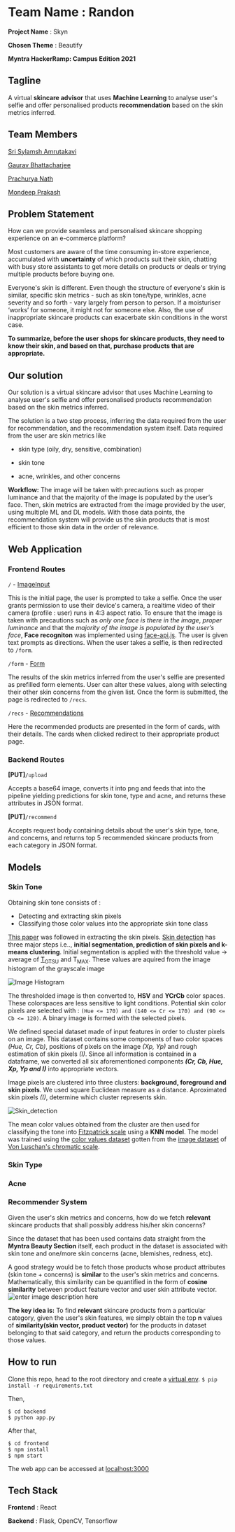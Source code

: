 


# Team Name : Randon
**Project Name** : Skyn 

**Chosen Theme** : Beautify

**Myntra HackerRamp: Campus Edition 2021**


## Tagline
A virtual **skincare advisor** that uses **Machine Learning** to analyse user's selfie and offer personalised products **recommendation** based on the skin metrics inferred.

## Team Members
[Sri Sylamsh Amrutakavi](https://github.com/Sylamsh) 

[Gaurav Bhattacharjee](https://github.com/guilefoylegaurav)

[Prachurya Nath](https://github.com/prachuryanath)

[Mondeep Prakash](https://github.com/legitmxn)

## Problem Statement
How can we provide seamless and personalised skincare shopping experience on an e-commerce platform?

Most customers are aware of the time consuming in-store experience, accumulated with **uncertainty** of which products suit their skin, chatting with busy store assistants to get more details on products or deals or trying multiple products before buying one.

Everyone's skin is different. Even though the structure of everyone's skin is similar, specific skin metrics - such as skin tone/type, wrinkles, acne severity and so forth - vary largely from person to person. If a moisturiser ‘works’ for someone, it might not for someone else. Also, the use of inappropriate skincare products can exacerbate skin conditions in the worst case.  

**To summarize, before the user shops for skincare products, they need to know their skin, and based on that, purchase products that are appropriate.**

## Our solution
Our solution is a virtual skincare advisor that uses Machine Learning to analyse user's selfie and offer personalised products recommendation based on the skin metrics inferred.

The solution is a two step process, inferring the data required from the user for recommendation, and the recommendation system itself. Data required from the user are skin metrics like

-   skin type (oily, dry, sensitive, combination)
    
-   skin tone
    
-   acne, wrinkles, and other concerns
    
**Workflow:** The image will be taken with precautions such as proper luminance and that the majority of the image is populated by the user’s face. Then, skin metrics are extracted from the image provided by the user, using multiple ML and DL models. With those data points, the recommendation system will provide us the skin products that is most efficient to those skin data in the order of relevance.

## Web Application

### Frontend Routes

`/` - [ImageInput](https://github.com/Randon-Myntra-HackerRamp-21/CV-skin-care-recommendation/blob/main/frontend/src/views/imageInput.jsx) 

This is the initial page, the user is prompted to take a selfie. Once the user grants permission to use their device's camera, a realtime video of their camera (profile : user) runs in 4:3 aspect ratio. To ensure that the image is taken with precautions such as _only one face is there in the image_, _proper luminance_ and that the _majority of the image is populated by the user’s face_, **Face recogniton** was implemented using [face-api.js](https://github.com/justadudewhohacks/face-api.js/). The user is given text prompts as directions. When the user takes a selfie, is then redirected to `/form`.  

`/form` - [Form](https://github.com/Randon-Myntra-HackerRamp-21/CV-skin-care-recommendation/blob/main/frontend/src/views/Form.jsx) 

The results of the skin metrics inferred from the user's selfie are presented as prefilled form elements. User can alter these values, along with selecting their other skin concerns from the given list. Once the form is submitted, the page is redirected to `/recs`.

`/recs` - [Recommendations](https://github.com/Randon-Myntra-HackerRamp-21/CV-skin-care-recommendation/blob/main/frontend/src/views/Recommendations.jsx) 

Here the recommended products are presented in the form of cards, with their details. The cards when clicked redirect to their appropriate product page.

### Backend Routes
**[PUT]**`/upload`

Accepts a base64 image, converts it into png and feeds that into the pipeline yielding predictions for skin tone, type and acne, and returns these attributes in JSON format. 


**[PUT]**`/recommend`

Accepts request body containing details about the user's skin type, tone, and concerns, and returns top 5 recommended skincare products from each category in JSON format. 

## Models

### Skin Tone
Obtaining skin tone consists of :
- Detecting and extracting skin pixels
- Classifying those color values into the appropriate skin tone class

[This paper](http://www.eleco.org.tr/openconf_2017/modules/request.php?module=oc_proceedings&action=view.php&id=248&file=1/248.pdf&a=Accept+as+Lecture) was followed in extracting the skin pixels. [Skin detection](https://github.com/Randon-Myntra-HackerRamp-21/CV-skin-care-recommendation/blob/main/ML/Skin_metrics/Skin_tone/skin_detection.py) has three major steps i.e.., **initial segmentation, prediction of skin pixels and k-means clustering**. 
Initial segmentation is applied with the threshold value &#8594; average of [T<sub>OTSU</sub>](https://learnopencv.com/otsu-thresholding-with-opencv/) and T<sub>MAX</sub>. These values are aquired from the image histogram of the grayscale image

![Image Histogram](https://github.com/Randon-Myntra-HackerRamp-21/CV-skin-care-recommendation/blob/main/images/skin_tone/image_histogram.png)

The thresholded image is then converted to, **HSV** and **YCrCb** color spaces. These colorspaces are less sensitive to light conditions. Potential skin color pixels are selected with : 
`(Hue <= 170) and (140 <= Cr <= 170) and (90 <= Cb <= 120)`.
A binary image is formed with the selected pixels. 

We defined special dataset made of input features in order to cluster pixels on an image. This dataset contains some components of two color spaces _(Hue, Cr, Cb)_, positions of pixels on the image _(Xp, Yp)_ and  rough estimation of skin pixels _(I)_. Since all information is contained in a dataframe, we converted all six aforementioned components _**(Cr, Cb, Hue, Xp, Yp and I)**_ into appropriate vectors.

Image pixels are clustered into three clusters: **background, foreground and skin pixels**. We used square Euclidean measure as a distance. Aproximated skin pixels _(I)_, determine which cluster represents skin.

![Skin_detection](https://github.com/Randon-Myntra-HackerRamp-21/CV-skin-care-recommendation/blob/main/images/skin_tone/skintone_images_fs.png)

The mean color values obtained from the cluster are then used for classifying the tone into [Fitzpatrick scale](https://en.wikipedia.org/wiki/Fitzpatrick_scale) using a **KNN model**. The model was trained using the [color values dataset](https://github.com/Randon-Myntra-HackerRamp-21/CV-skin-care-recommendation/blob/main/ML/Skin_metrics/Skin_tone/public/skin_tone_dataset.csv) gotten from the [image dataset](https://github.com/Randon-Myntra-HackerRamp-21/CV-skin-care-recommendation/tree/main/ML/Skin_metrics/Skin_tone/public/skin%20tone%20values) of [Von Luschan's chromatic scale](https://github.com/Randon-Myntra-HackerRamp-21/CV-skin-care-recommendation/blob/main/ML/Skin_metrics/Skin_tone/public/test%20images/Felix_von_Luschan_Skin_Color_chart.svg.png).

### Skin Type

### Acne

### Recommender System
Given the user's skin metrics and concerns, how do we fetch **relevant** skincare products that shall possibly address his/her skin concerns?

Since the dataset that has been used contains data straight from the **Myntra Beauty Section** itself, each product in the dataset is associated with skin tone and one/more skin concerns (acne, blemishes, redness, etc). 

A good strategy would be to fetch those products whose product attributes (skin tone + concerns) is **similar** to the user's skin metrics and concerns. Mathematically, this similarity can be quantified in the form of **cosine similarity** between product feature vector and user skin attribute vector.
![enter image description here](https://neo4j.com/docs/graph-data-science/current/_images/cosine-similarity.png)

**The key idea is:** To find **relevant** skincare products from a particular category, given the user's skin features, we simply obtain the top **n**  values of **similarity(skin vector, product vector)** for the products in dataset belonging to that said category, and return the products corresponding to those values. 
 

## How to run 
Clone this repo, head to the root directory and create a [virtual env](https://www.geeksforgeeks.org/python-virtual-environment/).
`$ pip install -r requirements.txt`

Then, 

    $ cd backend
    $ python app.py

After that, 

    $ cd frontend
    $ npm install
    $ npm start

The web app can be accessed at [localhost:3000](http://localhost:3000)
    

## Tech Stack 
**Frontend** : React

**Backend** : Flask, OpenCV, Tensorflow

